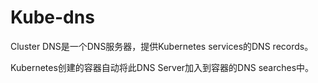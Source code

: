 # Kube-dns
Cluster DNS是一个DNS服务器，提供Kubernetes services的DNS records。

Kubernetes创建的容器自动将此DNS Server加入到容器的DNS searches中。
